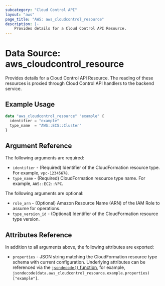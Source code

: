 ```yaml
---
subcategory: "Cloud Control API"
layout: "aws"
page_title: "AWS: aws_cloudcontrol_resource"
description: |-
    Provides details for a Cloud Control API Resource.
---
```


# Data Source: aws_cloudcontrol_resource

Provides details for a Cloud Control API Resource. The reading of these resources is proxied through Cloud Control API handlers to the backend service.

## Example Usage

```terraform
data "aws_cloudcontrol_resource" "example" {
  identifier = "example"
  type_name  = "AWS::ECS::Cluster"
}
```

## Argument Reference

The following arguments are required:

* `identifier` - (Required) Identifier of the CloudFormation resource type. For example, `vpc-12345678`.
* `type_name` - (Required) CloudFormation resource type name. For example, `AWS::EC2::VPC`.

The following arguments are optional:

* `role_arn` - (Optional) Amazon Resource Name (ARN) of the IAM Role to assume for operations.
* `type_version_id` - (Optional) Identifier of the CloudFormation resource type version.

## Attributes Reference

In addition to all arguments above, the following attributes are exported:

* `properties` - JSON string matching the CloudFormation resource type schema with current configuration. Underlying attributes can be referenced via the [`jsondecode()` function](https://www.terraform.io/docs/language/functions/jsondecode.html), for example, `jsondecode(data.aws_cloudcontrol_resource.example.properties)["example"]`.
